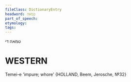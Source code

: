 ```yaml
---
fileClass: DictionaryEntry
headword: טמאה
part_of_speech: 
etymology: 
tags: 
---
```

טמאה
די

WESTERN
========

Temei-e 'impure; whore' {HOLLAND, Beem, Jerosche, №32}